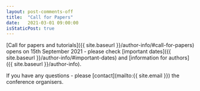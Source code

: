 ```yaml
---
layout: post-comments-off
title:  "Call for Papers"
date:   2021-03-01 09:00:00
isStaticPost: true
---
```

[Call for papers and tutorials]({{ site.baseurl }}/author-info/#call-for-papers) opens on 15th September 2021 - please 
check [important dates]({{ site.baseurl }}/author-info/#important-dates) and [information for authors]({{ site.baseurl }}/author-info).

If you have any questions - please [contact](mailto:{{ site.email }}) the conference organisers.